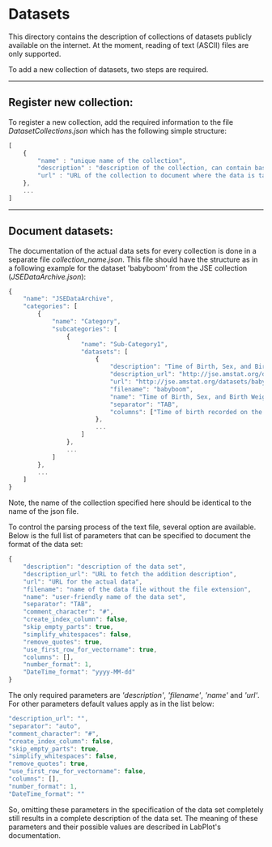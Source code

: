 # Datasets
This directory contains the description of collections of datasets publicly available on the internet. At the moment, reading of text (ASCII) files are only supported.

To add a new collection of datasets, two steps are required.

----
## Register new collection:
To register a new collection, add the required information to the file *DatasetCollections.json* which has the following simple structure:

```javascript
[
	{
		"name" : "unique name of the collection",
		"description" : "description of the collection, can contain basic html-tags like <b>, etc. to format the text.",
		"url" : "URL of the collection to document where the data is taken from"
	},
	...
]
```

----
## Document datasets:
The documentation of the actual data sets for every collection is done in a separate file *collection_name.json*. This file should have the structure as in a following example for the dataset 'babyboom' from the JSE collection (*JSEDataArchive.json*):

```javascript
{
    "name": "JSEDataArchive",
    "categories": [
        {
            "name": "Category",
            "subcategories": [
                {
                    "name": "Sub-Category1",
                    "datasets": [
                        {
                            "description": "Time of Birth, Sex, and Birth Weight of 44 Babies",
                            "description_url": "http://jse.amstat.org/datasets/babyboom.txt",
                            "url": "http://jse.amstat.org/datasets/babyboom.dat.txt",
                            "filename": "babyboom",
                            "name": "Time of Birth, Sex, and Birth Weight of 44 Babies",
                            "separator": "TAB",
                            "columns": ["Time of birth recorded on the 24-hour clock", "Sex of the child (1 = girl, 2 = boy)", "Birth weight in grams", "Number of minutes after midnight of each birth"]
                        },
                        ...
                    ]
                },
                ...
            ]
        },
        ...
    ]
}
```

Note, the name of the collection specified here should be identical to the name of the json file.

To control the parsing process of the text file, several option are available. Below is the full list of parameters that can be specified to document the format of the data set:

```javascript
{
	"description": "description of the data set",
	"description_url": "URL to fetch the addition description",
	"url": "URL for the actual data",
	"filename": "name of the data file without the file extension",
	"name": "user-friendly name of the data set",
	"separator": "TAB",
	"comment_character": "#",
	"create_index_column": false,
	"skip_empty_parts": true,
	"simplify_whitespaces": false,
	"remove_quotes": true,
	"use_first_row_for_vectorname": true,
	"columns": [],
	"number_format": 1,
	"DateTime_format": "yyyy-MM-dd"
}
```
The only required parameters are *'description'*, *'filename'*, *'name'* and *'url'*. For other parameters default values apply as in the list below:

```javascript
"description_url": "",
"separator": "auto",
"comment_character": "#",
"create_index_column": false,
"skip_empty_parts": true,
"simplify_whitespaces": false,
"remove_quotes": true,
"use_first_row_for_vectorname": false,
"columns": [],
"number_format": 1,
"DateTime_format": ""
```

So, omitting these parameters in the specification of the data set completely still results in a complete description of the data set. The meaning of these parameters and their possible values are described in LabPlot's documentation.

